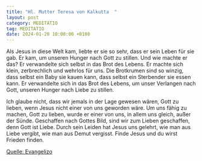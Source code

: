 ```yaml
---
title: "Hl. Mutter Teresa von Kalkutta  "
layout: post
category: MEDITATIO
tag: MEDITATIO
date: 2024-01-20 10:00:00 +0100
---
```

Als Jesus in diese Welt kam, liebte er sie so sehr, dass er sein Leben für sie gab. Er kam, um unseren Hunger nach Gott zu stillen. Und wie machte er das? Er verwandelte sich selbst in das Brot des Lebens. Er machte sich klein, zerbrechlich und wehrlos für uns. Die Brotkrumen sind so winzig, dass selbst ein Baby sie kauen kann, dass selbst ein Sterbender sie essen kann.<!--more--> Er verwandelte sich in das Brot des Lebens, um unser Verlangen nach Gott, unseren Hunger nach Liebe zu stillen.

Ich glaube nicht, dass wir jemals in der Lage gewesen wären, Gott zu lieben, wenn Jesus nicht einer von uns geworden wäre. Um uns fähig zu machen, Gott zu lieben, wurde er einer von uns, in allem uns gleich, außer der Sünde. Geschaffen nach Gottes Bild, sind wir zum Lieben geschaffen, denn Gott ist Liebe. Durch sein Leiden hat Jesus uns gelehrt, wie man aus Liebe vergibt, wie man aus Demut vergisst. Finde Jesus und du wirst Frieden finden.
 

[Quelle: Evangelizo](https://evangeliumtagfuertag.org/DE/gospel)